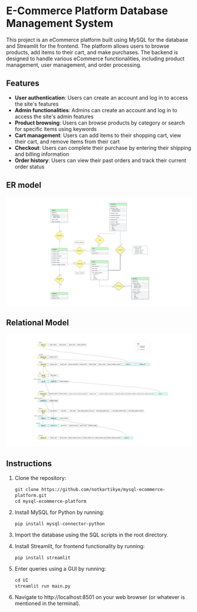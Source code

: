 # E-Commerce Platform Database Management System
This project is an eCommerce platform built using MySQL for the database and Streamlit for the frontend. The platform allows users to browse products, add items to their cart, and make purchases. The backend is designed to handle various eCommerce functionalities, including product management, user management, and order processing.

## Features
- **User authentication**: Users can create an account and log in to access the site's features
- **Admin functionalities**: Admins can create an account and log in to access the site's admin features
- **Product browsing**: Users can browse products by category or search for specific items using keywords
- **Cart management**: Users can add items to their shopping cart, view their cart, and remove items from their cart
- **Checkout**: Users can complete their purchase by entering their shipping and billing information
- **Order history**: Users can view their past orders and track their current order status

## ER model
<img src="ER diagram.svg" alt="ER diagram" width=""/>

## Relational Model
<img src="Relational model.svg" alt="ER diagram" width=""/>

## Instructions
1. Clone the repository:

    ```
    git clone https://github.com/notkartikye/mysql-ecommerce-platform.git
    cd mysql-ecommerce-platform
    ```
    
2. Install MySQL for Python by running:

    ```
    pip install mysql-connector-python
    ```

3. Import the database using the SQL scripts in the root directory.
4. Install Streamlit, for frontend functionality by running:    
    ``` 
    pip install streamlit
    ```
5. Enter queries using a GUI by running:
    ```
    cd UI
    streamlit run main.py
    ```
6. Navigate to http://localhost:8501 on your web browser (or whatever is mentioned in the terminal).
